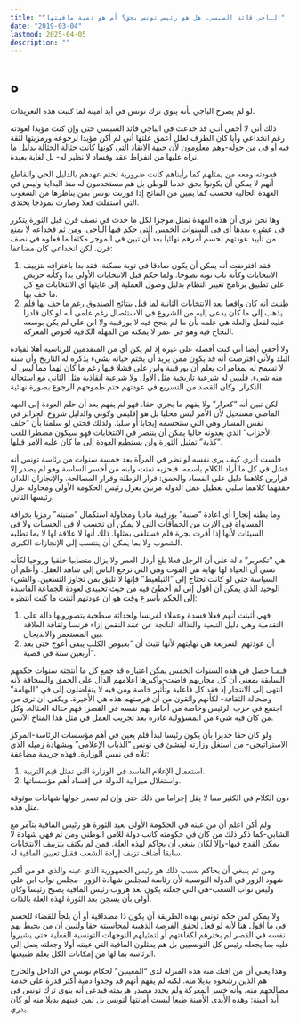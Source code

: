 ```yaml
---
title: "الباجي قائد السبسي، هل هو رئيس تونس بحق؟ أم هو دمية مافيتها؟"
date: "2019-03-04"
lastmod: 2025-04-05
description: ""
---
```

# **ه**

لو لم يصرح الباجي بأنه ينوي ترك تونس في أيد أمينة لما كتبت هذه التغريدات.

ذلك أني لا أخفي أنـي قد خدعت في الباجي قائد السبسي حتى وإن كنت مؤيدا لعودته رغم انخداعي وأيا كان الظرف لعلل أعمق علتها أني لم أكن مؤيدا لرجوعه ورمزيتها لثقة فيه أو في من حوله-وهم معلومون لأن جبهة الانقاذ التي كونها كانت حثالة الحثالة بدليل ما نراه عليها من انفراط عقد وفساد لا نظير له- بل لغاية بعيدة.

فعودته ومعه من يمثلهم كما رأيناهم كانت ضرورية لختم عهدهم بالدليل الحي والقاطع أنهم لا يمكن أن يكونوا بحق خدما للوطن بل هم مستخدمون له منذ البداية وليس في العهدة الحالية فحسب كما يتبين من النتائج إذا قورنت تونس بمن يناظرها من الشعوب التي استقلت فعلا وصارت نموذجا يحتذى.

وها نحن نرى أن هذه العهدة تمثل موجزا لكل ما حدث في نصف قرن قبل الثورة يتكرر في عشره بعدها أي في السنوات الخمس التي حكم فيها الباجي. ومن ثم فخداعه لا يمنع من تأييد عودتهم لحسم أمرهم نهائيا بعد أن تبين في الموجز مكثفا ما فعلوه في نصف قرن. لكن انخداعي كان مضاعفا:

1. فقد افترضت أنه يمكن أن يكون صادقا في توبة ممكنة. فقد بدا باعترافه بتزييف الانتخابات وكأنه تاب توبة نصوحا. ولما حكم قبل الانتخابات الأولى بدا وكأنه حريص على تطبيق برنامج تغيير النظام بدليل وصول العملية إلى غايتها أي الانتخابات مع كل ما حف بها.
2. ظننت أنه كان واقعيا بعد الانتخابات الثانية لما قبل بنتائج الصندوق رغم ما حف بها فلم يذهب إلى ما كان يدعى إليه من الشروع في الاستئصال رغم علمي أنه لو كان قادرا عليه لفعل والعلة هي علمه بأن ما لم ينجح فيه لا بورقيبة ولا ابن علي لم يكن بوسعه النجاح فيه وهو في عمر لا يمكنه من المهلة الكافية لخوض المعركة.

ولا أخفي أيضا أني كنت أفضله على غيره إذ لم يكن أي من المتقدمين للرئاسية أهلا لقيادة البلد ولأني افترضت أنه قد يكون ممن يريد أن يختم حياته بشيء يذكره له التاريخ وأن سنه لا تسمح له بمغامرات يعلم أن بورقيبة وابن على فشلا فيها رغم ما كان لهما مما ليس له منه شيء. فليس له شرعية تاريخية مثل الأول ولا شرعية انقاذية مثل الثاني مع استحالة التكرار. وكان القصد من التسريع في عودتهم ختم طموحهم الرجوع بصورة نهائية.

لكن تبين أنه “كعرار” ولا يفهم ما يجري حقا. فهو لم يفهم بعد أن حلم العودة إلى العهد الماضي مستحيل لأن الأمر ليس محليا بل هو إقليمي وكوني والدليل شروع الجزائر في نفس المسار وهي التي ستحسمه إيجابا أو سلبا. ولذلك فحتى لو سلمنا بأن “حلف الأحزاب” الذي يعدونه حاليا يمكن أن ينتصر في الانتخابات فهو سيكون مضطرا للعب “كذبة” تمثيل الثورة ولن يستطيع العودة إلى ما كان عليه الأمر قبلها.

فلست أدري كيف يرى نفسه لو نظر في المرآة بعد خمسة سنوات من رئاسة تونس أنه فشل في كل ما أراد الكلام باسمه. فـحزبه تفتت وابنه من أخسر الساسة وهو لم يصدر إلا قرارين كلاهما دليل على الفساد والحمق: قرار الزطلة وقرار المصالحة. والإنجازان اللذان حققهما كلاهما سلبي تعطيل عمل الدولة مرتين بعزل رئيس الحكومة الأولى ومحاولة عزل رئيسها الثاني.

وما يظنه إنجازا أي اعادة “صنبة” بورقيبة ماديا ومحاولة استكمال “صنبته” رمزيا بخرافة المساواة في الارث من الحماقات التي لا يمكن أن تحسب لا في الحسنات ولا في السيئات لأنها إذا أقرت بجرة قلم فستلغى بمثلها. ذلك أنها لا علاقة لها لا بما تطلبه الشعوب ولا بما يمكن أن ينتسب إلى الإنجازات الكبرى.

هي “تكعرير” دالة على أن الرجل فعلا بلغ أرذل العمر ولا يزال متصابيا خلقيا وروحيا لكأنه نسي أن الحياة لها نهاية هي الموت وهي التي ترجع الناس إلى شاهد العقل. وأعلم أن السياسة حتى لو كانت تحتاج إلى “التبلعيط” فإنها لا تليق بمن تجاوز التسعين. والشيء الوحيد الذي يمكن أن أقول إني لم أخطئ فيه من حيث تحبيذي لعودة الجماعة الفاسدة إلى الحكم بأسرع وقت هو أن عودتهم أثبتت ما كنت انتظره:

1. فهي أثبتت أنهم فعلا فسدة وعملاء لفرنسا ولحداثة سطحية يتصورونها دالة على التقدمية وهي دليل التبعية والنذالة الناتجة عن عقد النقص إزاء فرنسا وثقافة العلاقة بين المستعمر والانديجان.
2. أن عودتهم السريعة هي نهايتهم لأنها تثبت أن “بعبوص الكلب يبقى أعوج حتى بعد أربعين سنة في قصبة”.

فـمـا حصل في هذه السنوات الخمس يمكن اعتباره قد جمع كل ما أنتجته سنوات حكمهم السابقة بمعنى أن كل مجاريهم فاضت-وأكبرها اعلامهم الدال على الحمق والسخافة لأنه انتهى إلى الانتحار إذ فقد كل فاعلية وتأثير خاصة ومن فيه لا يتفاضلون إلى في “البهامة” وضحالة الثقافة- لكأنهم واثقون من أن فرصتهم هذه هي الأخيرة. ويكفي أن ترى من اجتمع في حزب الرئيس وخاصة من أحاط بهم نفسه في القصر: فهم حثالة الحثالة. وكل من كان فيه شيء من المسؤولية غادره بعد تجريب العمل في مثل هذا المناخ الآسن.

ولو كان حقا جديرا بأن يكون رئيسا لبدأ فلم يعين في أهم مؤسسات الرئاسة-المركز الاستراتيجي- من استغل وزارته لينشئ في تونس “الذباب الإعلامي” وبشهادة زميله الذي تلاه في نفس الوزارة. فهذه جريمة مضاعفة:

1. استعمال الإعلام الفاسد في الوزارة التي تمثل قيم التربية.
2. واستغلال ميزانية الدولة في إفساد أهم مؤسساتها.

دون الكلام في الكثير مما لا يقل إجراما من ذلك حتى وإن لم تصدر حولها شهادات موثوقة مثل هذه.

ولم أكن اعلم أن من عينه في الحكومة الأولى بعيد الثورة هو رئيس المافية بتآمر مع الشابي-كما ذكر ذلك من كان في حكومته كاتب دولة للأمن الوطني ومن ثم فهي شهادة لا يمكن القدح فيها-وإلا لكان ينبغي أن يحاكم لهذه العلة. فمن لم يكتف بتزييف الانتخابات سابقا أضاف تزيف إرادة الشعب فقبل تعيين المافية له.

ومن ثم ينبغي أن يحاكم بسبب ذلك هو رئيس الجمهورية الذي عينه والذي هو من أكبر شهود الزور في الدولة التونسية لأن رئاسة لمجلس شهادة الزور -مجلس نواب ابن علي وليس نواب الشعب-هي التي جعلته يكون بعد هروب رئيس المافية يصبح رئيسا وكان أولى بأن يسجن بعد الثورة لهذه العلة بالذات.

ولا يمكن لمن حكم تونس بهذه الطريقة أن يكون ذا مصداقية أو أن يلجأ للقضاء للحسم في ما أقول هنا لأنه لو فعل لحقق الفرصة الذهبية لمحاسبته حقا ولتبين أن من يحيط بهم نفسه في القصر لم يخترهم لكفاءتهم أو لتمثيلهم التوجهات التونسية الفعلية حتى يشيروا عليه بما يجعله رئيس كل التونسيين بل هم يمثلون المافية التي عينته أولا وجعلته يصل إلى الرئاسة بما لها من إمكانات الكل يعلم طبيعتها.

وهذا يعني أن من افتك منه هذه المنزلة لدى “المعينين” لحكام تونس في الداخل والخارج هم الذين رشحوه بديلا منه. لكنه لم يفهم أنهم قد وجدوا دمية أكثر قدرة على خدمة مصالحهم منه. وأنه خسر المعركة ولم يحدد مصدر هزيمته فيدعي أنه ينوي ترك تونس في أيد أمينة: وهذه الأيدي الأمينة طبعا ليست أمانتها لتونس بل لمن عينهم بديلا منه لو كان يدري.

###
